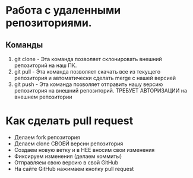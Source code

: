 # Работа с удаленными репозиториями.

## Команды

1. git clone - Эта команда позволяет склонировать внешний репозиторий на наш ПК.
2. git pull - Эта команда позволяет скачать все из текущего репозитория и автоматически
сделать merge с нашей версией 
3. git push - Эта команда позволяет отправить нашу версию репозитория на внешний
репозиторий. ТРЕБУЕТ АВТОРИЗАЦИИ на внешнем репозитории

# Как сделать pull request
* Делаем fork репозитория
* Делаем clone СВОЕЙ версии репозитория
* Создаем новую ветку и в НЕЕ вносим свои изменения
* Фиксируем изменения (делаем коммиты)
* Отправляем свою версию в свой GitHub
* На сайте GitHub нажимаем кнопку pull request 